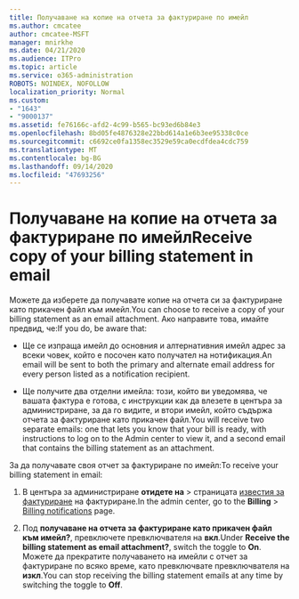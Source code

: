 ```yaml
---
title: Получаване на копие на отчета за фактуриране по имейл
ms.author: cmcatee
author: cmcatee-MSFT
manager: mnirkhe
ms.date: 04/21/2020
ms.audience: ITPro
ms.topic: article
ms.service: o365-administration
ROBOTS: NOINDEX, NOFOLLOW
localization_priority: Normal
ms.custom:
- "1643"
- "9000137"
ms.assetid: fe76166c-afd2-4c99-b565-bc93ed6b84e3
ms.openlocfilehash: 8bd05fe4876328e22bbd614a1e6b3ee95338c0ce
ms.sourcegitcommit: c6692ce0fa1358ec3529e59ca0ecdfdea4cdc759
ms.translationtype: MT
ms.contentlocale: bg-BG
ms.lasthandoff: 09/14/2020
ms.locfileid: "47693256"
---
```

# <a name="receive-copy-of-your-billing-statement-in-email"></a><span data-ttu-id="4e172-102">Получаване на копие на отчета за фактуриране по имейл</span><span class="sxs-lookup"><span data-stu-id="4e172-102">Receive copy of your billing statement in email</span></span>

<span data-ttu-id="4e172-103">Можете да изберете да получавате копие на отчета си за фактуриране като прикачен файл към имейл.</span><span class="sxs-lookup"><span data-stu-id="4e172-103">You can choose to receive a copy of your billing statement as an email attachment.</span></span> <span data-ttu-id="4e172-104">Ако направите това, имайте предвид, че:</span><span class="sxs-lookup"><span data-stu-id="4e172-104">If you do, be aware that:</span></span>
  
- <span data-ttu-id="4e172-105">Ще се изпраща имейл до основния и алтернативния имейл адрес за всеки човек, който е посочен като получател на нотификация.</span><span class="sxs-lookup"><span data-stu-id="4e172-105">An email will be sent to both the primary and alternate email address for every person listed as a notification recipient.</span></span>

- <span data-ttu-id="4e172-106">Ще получите два отделни имейла: този, който ви уведомява, че вашата фактура е готова, с инструкции как да влезете в центъра за администриране, за да го видите, и втори имейл, който съдържа отчета за фактуриране като прикачен файл.</span><span class="sxs-lookup"><span data-stu-id="4e172-106">You will receive two separate emails: one that lets you know that your bill is ready, with instructions to log on to the Admin center to view it, and a second email that contains the billing statement as an attachment.</span></span>

<span data-ttu-id="4e172-107">За да получавате своя отчет за фактуриране по имейл:</span><span class="sxs-lookup"><span data-stu-id="4e172-107">To receive your billing statement in email:</span></span>
  
1. <span data-ttu-id="4e172-108">В центъра за администриране **отидете на** \> страницата [известия за фактуриране](https://go.microsoft.com/fwlink/p/?linkid=853212) на фактуриране.</span><span class="sxs-lookup"><span data-stu-id="4e172-108">In the admin center, go to the **Billing** \> [Billing notifications](https://go.microsoft.com/fwlink/p/?linkid=853212) page.</span></span>

2. <span data-ttu-id="4e172-109">Под **получаване на отчета за фактуриране като прикачен файл към имейл?**, превключете превключвателя на **вкл**.</span><span class="sxs-lookup"><span data-stu-id="4e172-109">Under **Receive the billing statement as email attachment?**, switch the toggle to **On**.</span></span> <span data-ttu-id="4e172-110">Можете да прекратите получаването на имейли с отчет за фактуриране по всяко време, като превключвате превключвателя на **изкл**.</span><span class="sxs-lookup"><span data-stu-id="4e172-110">You can stop receiving the billing statement emails at any time by switching the toggle to **Off**.</span></span>